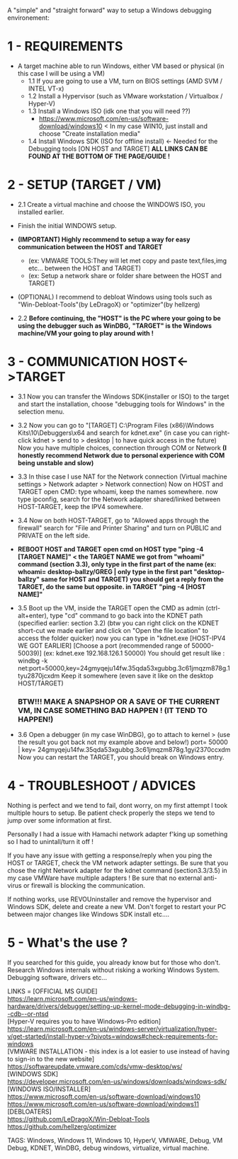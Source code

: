 A "simple" and "straight forward" way to setup a Windows debugging environement:

# 1 - REQUIREMENTS
  
* A target machine able to run Windows, either VM based or physical (in this case I will be using a VM)
	* 1.1 If you are going to use a VM, turn on BIOS settings (AMD SVM / INTEL VT-x)
 	* 1.2 Install a Hypervisor (such as VMware workstation / Virtualbox / Hyper-V)
	* 1.3 Install a Windows ISO (idk one that you will need ??)
        - https://www.microsoft.com/en-us/software-download/windows10 < In my case WIN10, just install and choose "Create installation media"
	* 1.4 Install Windows SDK (ISO for offline install) <- Needed for the Debugging tools [ON HOST and TARGET]
      **ALL LINKS CAN BE FOUND AT THE BOTTOM OF THE PAGE/GUIDE !**
    
# 2 - SETUP (TARGET / VM)
* 2.1 Create a virtual machine and choose the WINDOWS ISO, you installed earlier.
* Finish the initial WINDOWS setup.
* **(IMPORTANT) Highly recommend to setup a way for easy communication between the HOST and TARGET**
	* (ex: VMWARE TOOLS:They will let met copy and paste text,files,img etc... between the HOST and TARGET) 
	* (ex: Setup a network share or folder share between the HOST and TARGET)
* (OPTIONAL) I recommend to debloat Windows using tools such as "Win-Debloat-Tools"(by LeDragoX) or "optimizer"(by hellzerg) 
  
* 2.2 **Before continuing, the "HOST" is the PC where your going to be using the debugger such as WinDBG,**
    **"TARGET" is the Windows machine/VM your going to play around with !**

# 3 - COMMUNICATION HOST<->TARGET
* 3.1 Now you can transfer the Windows SDK(installer or ISO) to the target and start the installation, choose "debugging tools for Windows" in the selection menu.

* 3.2 Now you can go to "[TARGET] C:\Program Files (x86)\Windows Kits\10\Debuggers\x64 and search for kdnet.exe"
    (in case you can right-click kdnet > send to > desktop | to have quick access in the future)
    Now you have multiple choices, connection through COM or Network 
    **(I honestly recommend Network due to personal experience with COM being unstable and slow)**
  
* 3.3 In thise case I use NAT for the Network connection (Virtual machine settings > Network adapter > Network connection)
    Now on HOST and TARGET open CMD: type whoami, keep the names somewhere. now type ipconfig, search for the Network adapter shared/linked between HOST-TARGET, keep the IPV4 somewhere.

* 3.4 Now on both HOST-TARGET, go to "Allowed apps through the firewall" search for "File and Printer Sharing" and turn on PUBLIC and PRIVATE on the left side.

- **REBOOT HOST and TARGET**
  **open cmd on HOST type "ping -4 [TARGET NAME]" < the TARGET NAME we got from "whoami" command (section 3.3), only type in the first part of the name (ex: whoami= desktop-ballzy/GREG | only type in the first part "desktop-ballzy" same for HOST and TARGET)**
  **you should get a reply from the TARGET, do the same but opposite. in TARGET "ping -4 [HOST NAME]"**

* 3.5 Boot up the VM, inside the TARGET open the CMD as admin (ctrl-alt+enter), type "cd" command to go back into the KDNET path (specified earlier: section 3.2)
    (btw you can right click on the KDNET short-cut we made earlier and click on "Open the file location" to access the folder quicker)
now you can type in "kdnet.exe [HOST-IPV4 WE GOT EARLIER] [Choose a port (recommended range of 50000-50039)]
    (ex: kdnet.exe 192.168.126.1 50000)
    You should get result like : windbg -k net:port=50000,key=24gmyqeju14fw.35qda53xgubbg.3c61jmqzm878g.1tyu2870jcxdm
    Keep it somewhere (even save it like on the desktop HOST/TARGET)
    ### **BTW!!! MAKE A SNAPSHOP OR A SAVE OF THE CURRENT VM, IN CASE SOMETHING BAD HAPPEN ! (IT TEND TO HAPPEN!)**
    
* 3.6 Open a debugger (in my case WinDBG), go to attach to kernel > (use the result you got back not my example above and below!)
    port= 50000 | key= 24gmyqeju14fw.35qda53xgubbg.3c61jmqzm878g.1gyi2370ccxdm
  	Now you can restart the TARGET, you should break on Windows entry.
    
# 4 - TROUBLESHOOT / ADVICES
  Nothing is perfect and we tend to fail, dont worry, on my first attempt I took multiple hours to setup.
  Be patient check properly the steps we tend to jump over some information at first.
  
  Personally I had a issue with Hamachi network adapter f'king up something so I had to unintall/turn it off !
  
  If you have any issue with getting a response/reply when you ping the HOST or TARGET, check the VM network adapter settings.
  Be sure that you chose the right Network adapter for the kdnet command (section3.3/3.5) in my case VMWare have multiple adapters !
  Be sure that no external anti-virus or firewall is blocking the communication.
  
  If nothing works, use REVOUninstaller and remove the hypervisor and Windows SDK, delete and create a new VM.
  Don't forget to restart your PC between major changes like Windows SDK install etc....
  
# 5 - What's the use ?
  If you searched for this guide, you already know but for those who don't. \
  Research Windows internals without risking a working Windows System. \
  Debugging software, drivers etc...

LINKS =
[OFFICIAL MS GUIDE] \
https://learn.microsoft.com/en-us/windows-hardware/drivers/debugger/setting-up-kernel-mode-debugging-in-windbg--cdb--or-ntsd \
[Hyper-V requires you to have Windows-Pro edition] \
https://learn.microsoft.com/en-us/windows-server/virtualization/hyper-v/get-started/install-hyper-v?pivots=windows#check-requirements-for-windows \
[VMWARE INSTALLATION - this index is a lot easier to use instead of having to sign-in to the new website] \
https://softwareupdate.vmware.com/cds/vmw-desktop/ws/  \
[WINDOWS SDK]\
https://developer.microsoft.com/en-us/windows/downloads/windows-sdk/ \
[WINDOWS ISO/INSTALLER]\
https://www.microsoft.com/en-us/software-download/windows10	\
https://www.microsoft.com/en-us/software-download/windows11 \
[DEBLOATERS] \
https://github.com/LeDragoX/Win-Debloat-Tools	\
https://github.com/hellzerg/optimizer

TAGS: Windows, Windows 11, Windows 10, HyperV, VMWARE, Debug, VM Debug, KDNET, WinDBG, debug windows, virtualize, virtual machine.

